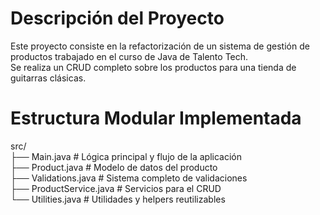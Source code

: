 # Descripción del Proyecto

Este proyecto consiste en la refactorización de un sistema de gestión de productos trabajado en el
curso de Java de Talento Tech.   
Se realiza un CRUD completo sobre los productos para una tienda de guitarras clásicas.

# Estructura Modular Implementada

src/  
├── Main.java # Lógica principal y flujo de la aplicación  
├── Product.java # Modelo de datos del producto  
├── Validations.java # Sistema completo de validaciones  
├── ProductService.java # Servicios para el CRUD    
└── Utilities.java # Utilidades y helpers reutilizables  
